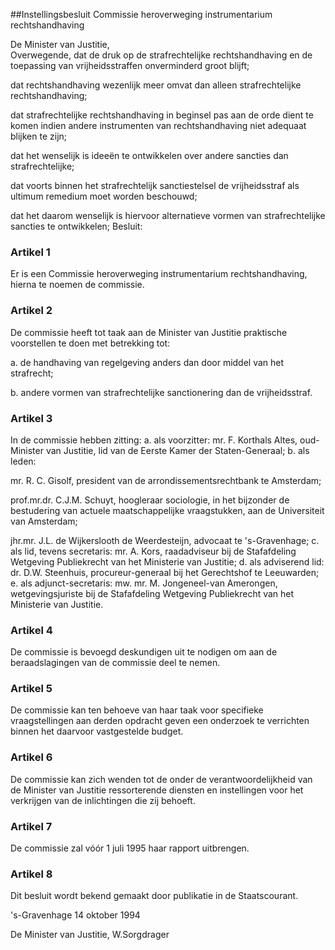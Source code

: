 <meta http-equiv='Content-Type' content='text/html; charset=utf-8' />

##Instellingsbesluit Commissie heroverweging instrumentarium rechtshandhaving

De Minister van Justitie,  
Overwegende, dat de druk op de strafrechtelijke rechtshandhaving en de toepassing van vrijheidsstraffen onverminderd groot blijft;

dat rechtshandhaving wezenlijk meer omvat dan alleen strafrechtelijke rechtshandhaving;

dat strafrechtelijke rechtshandhaving in beginsel pas aan de orde dient te komen indien andere instrumenten van rechtshandhaving niet adequaat blijken te zijn;

dat het wenselijk is ideeën te ontwikkelen over andere sancties dan strafrechtelijke;

dat voorts binnen het strafrechtelijk sanctiestelsel de vrijheidsstraf als ultimum remedium moet worden beschouwd;

dat het daarom wenselijk is hiervoor alternatieve vormen van strafrechtelijke sancties te ontwikkelen;
Besluit:    

### Artikel  1  

Er is een Commissie heroverweging instrumentarium rechtshandhaving, hierna te noemen de commissie.  

### Artikel  2  

De commissie heeft tot taak aan de Minister van Justitie praktische voorstellen te doen met betrekking tot: 

a. de handhaving van regelgeving anders dan door middel van het strafrecht;  

b. andere vormen van strafrechtelijke sanctionering dan de vrijheidsstraf.    

### Artikel  3  

In de commissie hebben zitting:   a. als voorzitter:  mr. F. Korthals Altes, oud-Minister van Justitie, lid van de Eerste Kamer der Staten-Generaal;    b. als leden:  

mr. R. C. Gisolf, president van de arrondissementsrechtbank te Amsterdam;  

prof.mr.dr. C.J.M. Schuyt, hoogleraar sociologie, in het bijzonder de bestudering van actuele maatschappelijke vraagstukken, aan de Universiteit van Amsterdam;  

jhr.mr. J.L. de Wijkerslooth de Weerdesteijn, advocaat te 's-Gravenhage;      c. als lid, tevens secretaris:  mr. A. Kors, raadadviseur bij de Stafafdeling Wetgeving Publiekrecht van het Ministerie van Justitie;    d. als adviserend lid:  dr. D.W. Steenhuis, procureur-generaal bij het Gerechtshof te Leeuwarden;    e. als adjunct-secretaris:  mw. mr. M. Jongeneel-van Amerongen, wetgevingsjuriste bij de Stafafdeling Wetgeving Publiekrecht van het Ministerie van Justitie.     

### Artikel  4  

De commissie is bevoegd deskundigen uit te nodigen om aan de beraadslagingen van de commissie deel te nemen.  

### Artikel  5  

De commissie kan ten behoeve van haar taak voor specifieke vraagstellingen aan derden opdracht geven een onderzoek te verrichten binnen het daarvoor vastgestelde budget.  

### Artikel  6  

De commissie kan zich wenden tot de onder de verantwoordelijkheid van de Minister van Justitie ressorterende diensten en instellingen voor het verkrijgen van de inlichtingen die zij behoeft.  

### Artikel  7  

De commissie zal vóór 1 juli 1995 haar rapport uitbrengen.  

### Artikel  8  

Dit besluit wordt bekend gemaakt door publikatie in de Staatscourant.  

's-Gravenhage 
14 oktober 1994    

De 
Minister van Justitie, 
W.Sorgdrager    
